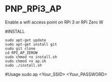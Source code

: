 # PNP_RPi3_AP
Enable a wifi access point on RPi 3 or RPi Zero W

#INSTALL
```
sudo apt-get update
sudo apt-get install git
sudo git clone
cd RPI_AP_ZEROW
sudo chmod +x install.sh
sudo chmod +x ap.sh
sudo ./install.sh
```

#Usage
sudo ap <Your_SSID> <Your_PASSWORD>
